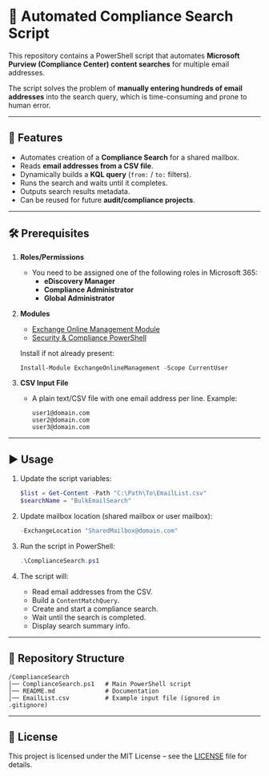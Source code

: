 # 📧 Automated Compliance Search Script

This repository contains a PowerShell script that automates **Microsoft Purview (Compliance Center) content searches** for multiple email addresses.  

The script solves the problem of **manually entering hundreds of email addresses** into the search query, which is time-consuming and prone to human error.  

---

## 🚀 Features
- Automates creation of a **Compliance Search** for a shared mailbox.  
- Reads **email addresses from a CSV file**.  
- Dynamically builds a **KQL query** (`from:` / `to:` filters).  
- Runs the search and waits until it completes.  
- Outputs search results metadata.  
- Can be reused for future **audit/compliance projects**.

---

## 🛠️ Prerequisites
1. **Roles/Permissions**
   - You need to be assigned one of the following roles in Microsoft 365:
     - **eDiscovery Manager**
     - **Compliance Administrator**
     - **Global Administrator**

2. **Modules**
   - [Exchange Online Management Module](https://learn.microsoft.com/powershell/exchange/exchange-online-powershell-v2)
   - [Security & Compliance PowerShell](https://learn.microsoft.com/microsoft-365/compliance/connect-to-scc-powershell)

   Install if not already present:
   ```powershell
   Install-Module ExchangeOnlineManagement -Scope CurrentUser
   ```

3. **CSV Input File**
   - A plain text/CSV file with one email address per line. Example:
     ```csv
     user1@domain.com
     user2@domain.com
     user3@domain.com
     ```

---

## ▶️ Usage
1. Update the script variables:
   ```powershell
   $list = Get-Content -Path "C:\Path\To\EmailList.csv"
   $searchName = "BulkEmailSearch"
   ```

2. Update mailbox location (shared mailbox or user mailbox):
   ```powershell
   -ExchangeLocation "SharedMailbox@domain.com"
   ```

3. Run the script in PowerShell:
   ```powershell
   .\ComplianceSearch.ps1
   ```

4. The script will:
   - Read email addresses from the CSV.  
   - Build a `ContentMatchQuery`.  
   - Create and start a compliance search.  
   - Wait until the search is completed.  
   - Display search summary info.  

---

## 📂 Repository Structure
```
/ComplianceSearch
│── ComplianceSearch.ps1   # Main PowerShell script
│── README.md              # Documentation
│── EmailList.csv          # Example input file (ignored in .gitignore)
```

---

## 📜 License
This project is licensed under the MIT License – see the [LICENSE](LICENSE) file for details.
